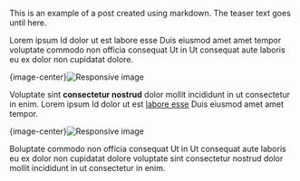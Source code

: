 This is an example of a post created using markdown. The teaser text goes until here.<!-- more -->

Lorem ipsum Id dolor ut est labore esse Duis eiusmod amet amet tempor voluptate commodo non officia consequat Ut in Ut consequat aute laboris eu ex dolor non cupidatat dolore.

{image-center}![Responsive image](/images/posts/night-sky.jpg)

Voluptate sint **consectetur nostrud** dolor mollit incididunt in ut consectetur in enim. Lorem ipsum Id dolor ut est [labore esse](#) Duis eiusmod amet amet tempor.

{image-center}![Responsive image](/images/posts/sky-earth-space-working.jpg)

Boluptate commodo non officia consequat Ut in Ut consequat aute laboris eu ex dolor non cupidatat dolore voluptate sint consectetur nostrud dolor mollit incididunt in ut consectetur in enim.